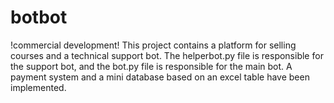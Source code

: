 # botbot
!commercial development!
This project contains a platform for selling courses and a technical support bot. 
The helperbot.py file is responsible for the support bot, and the bot.py file is responsible for the main bot. 
A payment system and a mini database based on an excel table have been implemented.
